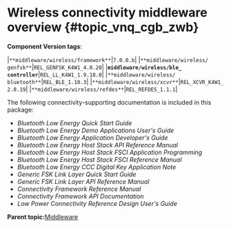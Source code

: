 # Wireless connectivity middleware overview {#topic_vnq_cgb_zwb}

**Component Version tags**:

|`**middleware/wireless/framework**`|`7.0.0.b`|
|`**middleware/​wireless/​genfsk**`|`REL_​GENFSK_​K4W1_​4.​0.20`|
|**`middleware/​wireless/​ble_​controller`**|`REL_​LL_​K4W1_​1.9.18.0`|
|`**middleware/​wireless/​bluetooth**`|`REL_BLE_1.10.3`|
|`**middleware/​wireless/​xcvr**`|`REL_​XCVR_​K4W1_​2.​0.19`|
|`**middleware/wireless/refdes**`|`REL_REFDES_1.1.1`|

The following connectivity-supporting documentation is included in this package:

-   *Bluetooth Low Energy Quick Start Guide*
-   *Bluetooth Low Energy Demo Applications User's Guide*
-   *Bluetooth Low Energy Application Developer's Guide*
-   *Bluetooth Low Energy Host Stack API Reference Manual*
-   *Bluetooth Low Energy Host Stack FSCI Application Programming*
-   *Bluetooth Low Energy Host Stack FSCI Reference Manual*
-   *Bluetooth Low Energy CCC Digital Key Application Note*
-   *Generic FSK Link Layer Quick Start Guide*
-   *Generic FSK Link Layer API Reference Manual*
-   *Connectivity Framework Reference Manual*
-   *Connectivity Framework API Documentation*
-   *Low Power Connectivity Reference Design User's Guide*

**Parent topic:**[Middleware](../topics/middleware.md)

